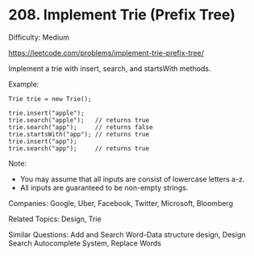 # 208. Implement Trie (Prefix Tree)

Difficulty: Medium

https://leetcode.com/problems/implement-trie-prefix-tree/

Implement a trie with insert, search, and startsWith methods.

Example:
```
Trie trie = new Trie();

trie.insert("apple");
trie.search("apple");   // returns true
trie.search("app");     // returns false
trie.startsWith("app"); // returns true
trie.insert("app");   
trie.search("app");     // returns true
```
Note:

* You may assume that all inputs are consist of lowercase letters a-z.
* All inputs are guaranteed to be non-empty strings.

Companies: Google, Uber, Facebook, Twitter, Microsoft, Bloomberg

Related Topics: Design, Trie

Similar Questions: Add and Search Word-Data structure design, Design Search Autocomplete System, Replace Words
